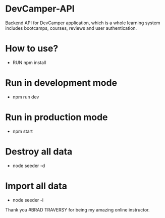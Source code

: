 # DevCamper-API
Backend API for DevCamper application, which is a whole learning system includes bootcamps, courses, reviews and user authentication.

# How to use?
 - RUN npm install
 
# Run in development mode
 - npm run dev

# Run in production mode
 - npm start

# Destroy all data
 - node seeder -d

# Import all data
 - node seeder -i

Thank you 
#BRAD TRAVERSY
 for being my amazing online instructor.
